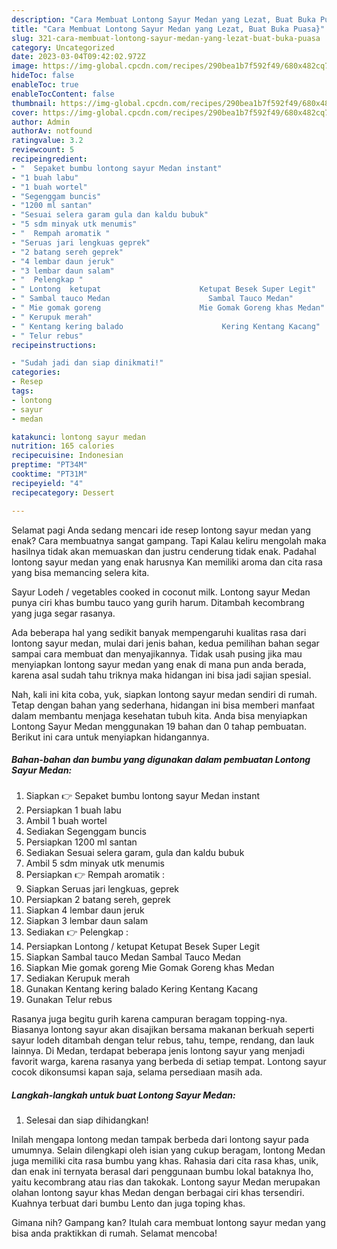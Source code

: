 ```yaml
---
description: "Cara Membuat Lontong Sayur Medan yang Lezat, Buat Buka Puasa}"
title: "Cara Membuat Lontong Sayur Medan yang Lezat, Buat Buka Puasa}"
slug: 321-cara-membuat-lontong-sayur-medan-yang-lezat-buat-buka-puasa
category: Uncategorized
date: 2023-03-04T09:42:02.972Z
image: https://img-global.cpcdn.com/recipes/290bea1b7f592f49/680x482cq70/lontong-sayur-medan-foto-resep-utama.jpg
hideToc: false
enableToc: true
enableTocContent: false
thumbnail: https://img-global.cpcdn.com/recipes/290bea1b7f592f49/680x482cq70/lontong-sayur-medan-foto-resep-utama.jpg
cover: https://img-global.cpcdn.com/recipes/290bea1b7f592f49/680x482cq70/lontong-sayur-medan-foto-resep-utama.jpg
author: Admin
authorAv: notfound
ratingvalue: 3.2
reviewcount: 5
recipeingredient:
- "  Sepaket bumbu lontong sayur Medan instant"
- "1 buah labu"
- "1 buah wortel"
- "Segenggam buncis"
- "1200 ml santan"
- "Sesuai selera garam gula dan kaldu bubuk"
- "5 sdm minyak utk menumis"
- "  Rempah aromatik "
- "Seruas jari lengkuas geprek"
- "2 batang sereh geprek"
- "4 lembar daun jeruk"
- "3 lembar daun salam"
- "  Pelengkap "
- " Lontong  ketupat                      Ketupat Besek Super Legit"
- " Sambal tauco Medan                      Sambal Tauco Medan"
- " Mie gomak goreng                      Mie Gomak Goreng khas Medan"
- " Kerupuk merah"
- " Kentang kering balado                      Kering Kentang Kacang"
- " Telur rebus"
recipeinstructions:

- "Sudah jadi dan siap dinikmati!"
categories:
- Resep
tags:
- lontong
- sayur
- medan

katakunci: lontong sayur medan 
nutrition: 165 calories
recipecuisine: Indonesian
preptime: "PT34M"
cooktime: "PT31M"
recipeyield: "4"
recipecategory: Dessert

---
```



Selamat pagi Anda sedang mencari ide resep lontong sayur medan yang enak? Cara membuatnya sangat gampang. Tapi Kalau keliru mengolah maka hasilnya tidak akan memuaskan dan justru cenderung tidak enak. Padahal lontong sayur medan yang enak harusnya Kan memiliki aroma dan cita rasa yang bisa memancing selera kita.


Sayur Lodeh / vegetables cooked in coconut milk. Lontong sayur Medan punya ciri khas bumbu tauco yang gurih harum. Ditambah kecombrang yang juga segar rasanya.

Ada beberapa hal yang sedikit banyak mempengaruhi kualitas rasa dari lontong sayur medan, mulai dari jenis bahan, kedua pemilihan bahan segar sampai cara membuat dan menyajikannya. Tidak usah pusing jika mau menyiapkan lontong sayur medan yang enak di mana pun anda berada, karena asal sudah tahu triknya maka hidangan ini bisa jadi sajian spesial.


Nah, kali ini kita coba, yuk, siapkan lontong sayur medan sendiri di rumah. Tetap dengan bahan yang sederhana, hidangan ini bisa memberi manfaat dalam membantu menjaga kesehatan tubuh kita. Anda bisa menyiapkan Lontong Sayur Medan menggunakan 19 bahan dan 0 tahap pembuatan. Berikut ini cara untuk menyiapkan hidangannya.

<!--inarticleads1-->

##### Bahan-bahan dan bumbu yang digunakan dalam pembuatan Lontong Sayur Medan:

1. Siapkan  👉 Sepaket bumbu lontong sayur Medan instant
1. Persiapkan 1 buah labu
1. Ambil 1 buah wortel
1. Sediakan Segenggam buncis
1. Persiapkan 1200 ml santan
1. Sediakan Sesuai selera garam, gula dan kaldu bubuk
1. Ambil 5 sdm minyak utk menumis
1. Persiapkan  👉 Rempah aromatik :
1. Siapkan Seruas jari lengkuas, geprek
1. Persiapkan 2 batang sereh, geprek
1. Siapkan 4 lembar daun jeruk
1. Siapkan 3 lembar daun salam
1. Sediakan  👉 Pelengkap :
1. Persiapkan  Lontong / ketupat                      Ketupat Besek Super Legit
1. Siapkan  Sambal tauco Medan                      Sambal Tauco Medan
1. Siapkan  Mie gomak goreng                      Mie Gomak Goreng khas Medan
1. Sediakan  Kerupuk merah
1. Gunakan  Kentang kering balado                      Kering Kentang Kacang
1. Gunakan  Telur rebus


Rasanya juga begitu gurih karena campuran beragam topping-nya. Biasanya lontong sayur akan disajikan bersama makanan berkuah seperti sayur lodeh ditambah dengan telur rebus, tahu, tempe, rendang, dan lauk lainnya. Di Medan, terdapat beberapa jenis lontong sayur yang menjadi favorit warga, karena rasanya yang berbeda di setiap tempat. Lontong sayur cocok dikonsumsi kapan saja, selama persediaan masih ada. 

<!--inarticleads2-->

##### Langkah-langkah untuk buat Lontong Sayur Medan:


1. Selesai dan siap dihidangkan!

Inilah mengapa lontong medan tampak berbeda dari lontong sayur pada umumnya. Selain dilengkapi oleh isian yang cukup beragam, lontong Medan juga memiliki cita rasa bumbu yang khas. Rahasia dari cita rasa khas, unik, dan enak ini ternyata berasal dari penggunaan bumbu lokal bataknya lho, yaitu kecombrang atau rias dan takokak. Lontong sayur Medan merupakan olahan lontong sayur khas Medan dengan berbagai ciri khas tersendiri. Kuahnya terbuat dari bumbu Lento dan juga toping khas. 

Gimana nih? Gampang kan? Itulah cara membuat lontong sayur medan yang bisa anda praktikkan di rumah. Selamat mencoba!
